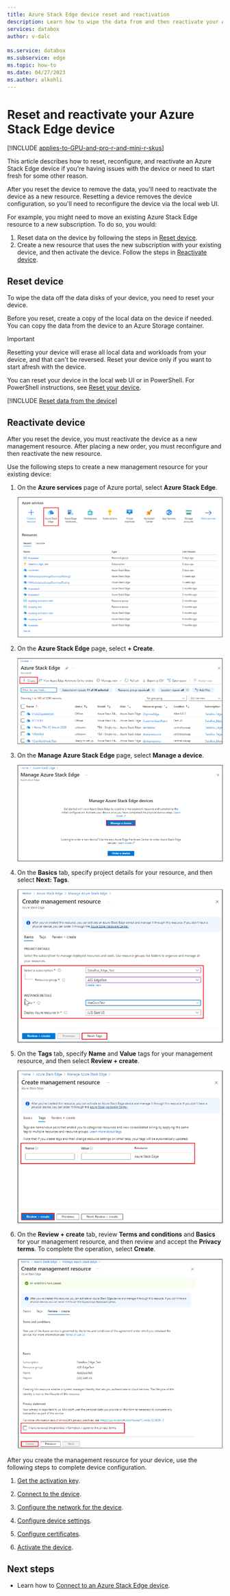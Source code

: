 ```yaml
---
title: Azure Stack Edge device reset and reactivation 
description: Learn how to wipe the data from and then reactivate your Azure Stack Edge device.
services: databox
author: v-dalc

ms.service: databox
ms.subservice: edge
ms.topic: how-to
ms.date: 04/27/2023
ms.author: alkohli
---
```


# Reset and reactivate your Azure Stack Edge device

[!INCLUDE [applies-to-GPU-and-pro-r-and-mini-r-skus](../../includes/azure-stack-edge-applies-to-gpu-pro-r-mini-r-sku.md)]

This article describes how to reset, reconfigure, and reactivate an Azure Stack Edge device if you're having issues with the device or need to start fresh for some other reason.

After you reset the device to remove the data, you'll need to reactivate the device as a new resource. Resetting a device removes the device configuration, so you'll need to reconfigure the device via the local web UI.

For example, you might need to move an existing Azure Stack Edge resource to a new subscription. To do so, you would:

1. Reset data on the device by following the steps in [Reset device](#reset-device).
2. Create a new resource that uses the new subscription with your existing device, and then activate the device. Follow the steps in [Reactivate device](#reactivate-device).

## Reset device

To wipe the data off the data disks of your device, you need to reset your device.

Before you reset, create a copy of the local data on the device if needed. You can copy the data from the device to an Azure Storage container.

>[!IMPORTANT]
> Resetting your device will erase all local data and workloads from your device, and that can't be reversed. Reset your device only if you want to start afresh with the device.

You can reset your device in the local web UI or in PowerShell. For PowerShell instructions, see [Reset your device](./azure-stack-edge-connect-powershell-interface.md#reset-your-device).

[!INCLUDE [Reset data from the device](../../includes/azure-stack-edge-device-reset.md)]

## Reactivate device

After you reset the device, you must reactivate the device as a new management resource. After placing a new order, you must reconfigure and then reactivate the new resource.

Use the following steps to create a new management resource for your existing device:

1. On the **Azure services** page of Azure portal, select **Azure Stack Edge**.
 
   [![Screenshot of Azure services page on Azure portal. The Azure Stack Edge option is highlighted.](./media/azure-stack-edge-reset-reactivate-device/azure-stack-edge-select-azure-stack-edge-00.png)](./media/azure-stack-edge-reset-reactivate-device/azure-stack-edge-select-azure-stack-edge-00.png#lightbox)

1. On the **Azure Stack Edge** page, select **+ Create**.

   [![Screenshot of Azure Stack Edge page on Azure portal. The Create resource option is highlighted.](./media/azure-stack-edge-reset-reactivate-device/azure-stack-edge-create-new-resource-01.png)](./media/azure-stack-edge-reset-reactivate-device/azure-stack-edge-create-new-resource-01.png#lightbox)

1. On the **Manage Azure Stack Edge** page, select **Manage a device**.

   [![Screenshot of Manage Azure Stack Edge page on Azure portal. The Manage a device button is highlighted.](./media/azure-stack-edge-reset-reactivate-device/azure-stack-edge-manage-device-02.png)](./media/azure-stack-edge-reset-reactivate-device/azure-stack-edge-manage-device-02.png#lightbox)

1. On the **Basics** tab, specify project details for your resource, and then select **Next: Tags**. 

   [![Screenshot of Create management resource page Basics tab on Azure portal. The Project details fields are highlighted.](./media/azure-stack-edge-reset-reactivate-device/azure-stack-edge-create-management-resource-03.png)](./media/azure-stack-edge-reset-reactivate-device/azure-stack-edge-create-management-resource-03.png#lightbox)

1. On the **Tags** tab, specify **Name** and **Value** tags for your management resource, and then select **Review + create**.   

   [![Screenshot of Create management resource page Tags tab on Azure portal. The Name and Value fields are highlighted.](./media/azure-stack-edge-reset-reactivate-device/azure-stack-edge-create-tags-04.png)](./media/azure-stack-edge-reset-reactivate-device/azure-stack-edge-create-tags-04.png#lightbox)

1. On the **Review + create** tab, review **Terms and conditions** and **Basics** for your management resource, and then review and accept the **Privacy terms**. To complete the operation, select **Create**.

   [![Screenshot of Create management resource page Review and create tab on Azure portal. The Privacy terms checkbox is highlighted.](./media/azure-stack-edge-reset-reactivate-device/azure-stack-edge-create-resource-05.png)](./media/azure-stack-edge-reset-reactivate-device/azure-stack-edge-create-resource-05.png#lightbox)

After you create the management resource for your device, use the following steps to complete device configuration.

1. [Get the activation key](azure-stack-edge-gpu-deploy-prep.md?tabs=azure-portal#get-the-activation-key).

1. [Connect to the device](azure-stack-edge-gpu-deploy-connect.md).

1. [Configure the network for the device](azure-stack-edge-gpu-deploy-configure-network-compute-web-proxy.md).

1. [Configure device settings](azure-stack-edge-gpu-deploy-set-up-device-update-time.md).

1. [Configure certificates](azure-stack-edge-gpu-deploy-configure-certificates.md).

1. [Activate the device](azure-stack-edge-gpu-deploy-activate.md).

## Next steps

- Learn how to [Connect to an Azure Stack Edge device](azure-stack-edge-gpu-deploy-connect.md).
